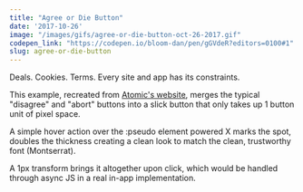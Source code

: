 ```yaml
---
title: "Agree or Die Button"
date: '2017-10-26'
image: "/images/gifs/agree-or-die-button-oct-26-2017.gif"
codepen_link: "https://codepen.io/bloom-dan/pen/gGVdeR?editors=0100#1"
slug: agree-or-die-button
---
```


Deals. Cookies. Terms. Every site and app has its constraints.

This example, recreated from [Atomic's website](https://www.atomic.com/), merges the typical "disagree" and "abort" buttons into a slick button that only takes up 1 button unit of pixel space.

A simple hover action over the :pseudo element powered X marks the spot, doubles the thickness creating a clean look to match the clean, trustworthy font (Montserrat).

A 1px transform brings it altogether upon click, which would be handled through async JS in a real in-app implementation.
